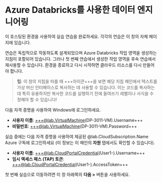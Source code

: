 # Azure Databricks를 사용한 데이터 엔지니어링

이 호스팅된 환경을 사용하여 실습 연습을 완료하세요. 각각의 연습은 이 창의 자체 페이지에 있습니다.

연습은 독립적으로 작동하도록 설계되었으며 Azure Databricks 작업 영역을 생성하는 지침이 포함되어 있습니다. 그러나 첫 번째 연습에서 생성한 작업 영역을 후속 연습에서 재사용할 수 있습니다. 환경을 종료하고 다시 시작하면 클라우드 리소스를 다시 만들어야 합니다.

> **팁**: 이 창의 지침을 따를 때 +++아이콘+++을 보면 해당 지침 패인에서 텍스트를 가상 머신 인터페이스로 복사하는 데 사용할 수 있습니다. 이는 코드를 복사하는 데 특히 유용하지만 복사한 코드를 실행하기 전에 들여쓰기 레벨이나 서식을 수정해야 할 수 있습니다!

다음 자격 증명을 사용하여 Windows에 로그인하세요.

- **사용자 이름**: +++@lab.VirtualMachine(DP-3011-VM).Username+++
- **비밀번호**: +++@lab.VirtualMachine(DP-3011-VM).Password+++

실습 중에는 다음 자격 증명을 사용하여 제공된 @lab.CloudSubscription.Name Azure 구독에 로그인하세요 (이 정보는 이 패인의 **자원** 탭에서도 확인할 수 있습니다).

- **사용자 이름**: +++@lab.CloudPortalCredential(User1-).Username+++
- **임시 액세스 패스 (TAP) 토큰**: +++@lab.CloudPortalCredential(User1-).AccessToken+++

첫 번째 실습으로 이동하려면 이 창 아래쪽의 **다음 >** 버튼을 사용하세요.
